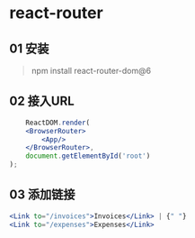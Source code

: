 # react-router

## 01 安装

> npm install react-router-dom@6

## 02 接入URL

```jsx
    ReactDOM.render(
    <BrowserRouter>
        <App/>
    </BrowserRouter>,
    document.getElementById('root')
);
```

## 03 添加链接

```jsx
<Link to="/invoices">Invoices</Link> | {" "}
<Link to="/expenses">Expenses</Link>
```
